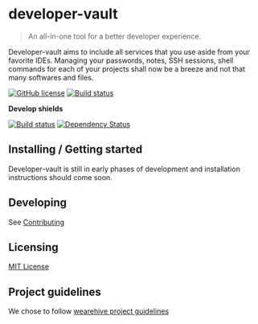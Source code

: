 # developer-vault
> An all-in-one tool for a better developer experience.

Developer-vault aims to include all services that you use aside from your favorite IDEs. 
Managing your passwords, notes, SSH sessions, shell commands for each of your projects shall now be a breeze and not that many softwares and files.

[![GitHub license](https://img.shields.io/github/license/developer-vault/developer-vault.svg)](https://github.com/developer-vault/developer-vault/blob/develop/LICENSE)
[![Build status](https://ci.appveyor.com/api/projects/status/w02wxklswxu9iu4x?svg=true)](https://ci.appveyor.com/project/maxence-lefebvre/developer-vault)

**Develop shields** 

[![Build status](https://ci.appveyor.com/api/projects/status/w02wxklswxu9iu4x/branch/develop?svg=true)](https://ci.appveyor.com/project/maxence-lefebvre/developer-vault/branch/develop)
[![Dependency Status](https://beta.gemnasium.com/badges/github.com/developer-vault/developer-vault.svg)](https://beta.gemnasium.com/projects/github.com/developer-vault/developer-vault)


## Installing / Getting started

Developer-vault is still in early phases of development and installation instructions should come soon.

## Developing

See [Contributing](https://github.com/LFBVR/developer-vault/blob/master/CONTRIBUTING.md)

## Licensing

[MIT License](https://github.com/LFBVR/developer-vault/blob/master/LICENSE)

## Project guidelines
We chose to follow [wearehive project guidelines](https://github.com/wearehive/project-guidelines)
